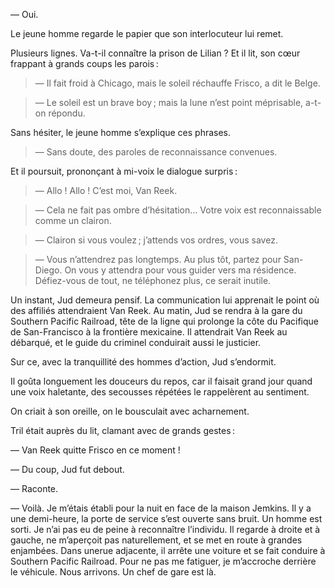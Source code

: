 — Oui.

Le jeune homme regarde le papier que son interlocuteur lui remet.

Plusieurs lignes. Va-t-il connaître la prison de Lilian ? Et il lit, son cœur
frappant à grands coups les parois :

> — Il fait froid à Chicago, mais le soleil réchauffe Frisco, a dit le Belge.

> — Le soleil est un brave boy ; mais la lune n’est point méprisable,
a-t-on répondu.

Sans hésiter, le jeune homme s’explique ces phrases.

> — Sans doute, des paroles de reconnaissance convenues.

Et il poursuit, prononçant à mi-voix le dialogue surpris :

> — Allo ! Allo ! C’est moi, Van Reek.

> — Cela ne fait pas ombre d’hésitation… Votre voix est reconnaissable
comme un clairon.

> — Clairon si vous voulez ; j’attends vos ordres, vous savez.

> — Vous n’attendrez pas longtemps. Au plus tôt, partez pour San-Diego. On vous y attendra pour vous guider vers ma résidence. Défiez-vous de
tout, ne téléphonez plus, ce serait inutile.

Un instant, Jud demeura pensif. La communication lui apprenait le point
où des affiliés attendraient Van Reek. Au matin, Jud se rendra à la gare
du Southern Pacific Railroad, tête de la ligne qui prolonge la côte du Pacifique de San-Francisco à la frontière mexicaine. Il attendrait Van Reek au débarqué, et le guide du criminel conduirait aussi le justicier.

Sur ce, avec la tranquillité des hommes d’action, Jud s’endormit.

Il goûta longuement les douceurs du repos, car il faisait grand jour quand
une voix haletante, des secousses répétées le rappelèrent au sentiment.

On criait à son oreille, on le bousculait avec acharnement.

Tril était auprès du lit, clamant avec de grands gestes :

— Van Reek quitte Frisco en ce moment !

— Du coup, Jud fut debout.

— Raconte.

— Voilà. Je m’étais établi pour la nuit en face de la maison Jemkins. Il y
a une demi-heure, la porte de service s’est ouverte sans bruit. Un homme est
sorti. Je n’ai pas eu de peine à reconnaître l’individu. Il regarde à droite
et à gauche, ne m’aperçoit pas naturellement, et se met en route à grandes
enjambées. Dans unerue adjacente, il arrête une voiture et se fait conduire à
Southern Pacific Railroad. Pour ne pas me fatiguer, je m’accroche derrière
le véhicule. Nous arrivons. Un chef de gare est là.
